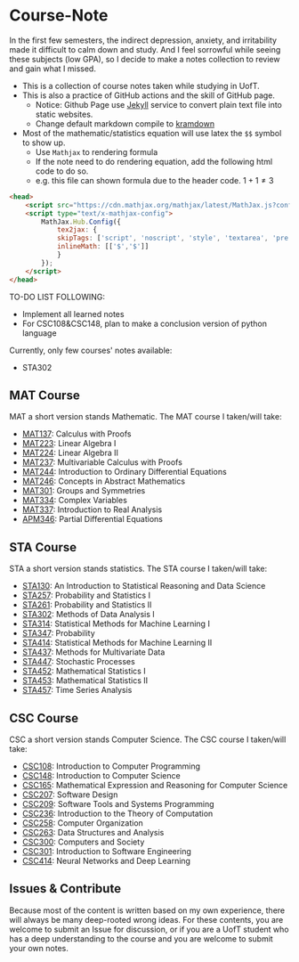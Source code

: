 <head>
    <script src="https://cdn.mathjax.org/mathjax/latest/MathJax.js?config=TeX-AMS-MML_HTMLorMML" type="text/javascript"></script>
    <script type="text/x-mathjax-config">
        MathJax.Hub.Config({
            tex2jax: {
            skipTags: ['script', 'noscript', 'style', 'textarea', 'pre'],
            inlineMath: [['$','$']]
            }
        });
    </script>
</head>

# Course-Note
In the first few semesters, the indirect depression, anxiety, and irritability made it difficult to calm down and study. And I feel sorrowful while seeing these subjects (low GPA), so I decide to make a notes collection to review and gain what I missed.

- This is a collection of course notes taken while studying in UofT.
- This is also a practice of GitHub actions and the skill of GitHub page.
    - Notice: Github Page use [Jekyll](https://jekyllrb.com/) service to convert plain text file into static websites.
    - Change default markdown compile to [kramdown](https://kramdown.gettalong.org/) 
- Most of the mathematic/statistics equation will use latex the `$$` symbol to show up.
    - Use `Mathjax` to rendering formula
    - If the note need to do rendering equation, add the following html code to do so.
    - e.g. this file can shown formula due to the header code. $1+1\ne 3$


```HTML
<head>
    <script src="https://cdn.mathjax.org/mathjax/latest/MathJax.js?config=TeX-AMS-MML_HTMLorMML" type="text/javascript"></script>
    <script type="text/x-mathjax-config">
        MathJax.Hub.Config({
            tex2jax: {
            skipTags: ['script', 'noscript', 'style', 'textarea', 'pre'],
            inlineMath: [['$','$']]
            }
        });
    </script>
</head>
```

TO-DO LIST FOLLOWING:

- Implement all learned notes
- For CSC108&CSC148, plan to make a conclusion version of python language


Currently, only few courses' notes available:
- STA302

## MAT Course
MAT a short version stands Mathematic. The MAT course I taken/will take:
- [MAT137](https://github.yorafa.com/Course-Note/MAT137/MAT137): Calculus with Proofs
- [MAT223](https://github.yorafa.com/Course-Note/MAT223/MAT223): Linear Algebra I
- [MAT224](https://github.yorafa.com/Course-Note/MAT224/MAT224): Linear Algebra II
- [MAT237](https://github.yorafa.com/Course-Note/MAT237/MAT237): Multivariable Calculus with Proofs
- [MAT244](https://github.yorafa.com/Course-Note/MAT244/MAT244): Introduction to Ordinary Differential Equations
- [MAT246](https://github.yorafa.com/Course-Note/MAT246/MAT246): Concepts in Abstract Mathematics
- [MAT301](https://github.yorafa.com/Course-Note/MAT301/MAT301): Groups and Symmetries
- [MAT334](https://github.yorafa.com/Course-Note/MAT334/MAT334): Complex Variables
- [MAT337](https://github.yorafa.com/Course-Note/MAT337): Introduction to Real Analysis
- [APM346](https://github.yorafa.com/Course-Note/APM346/APM346): Partial Differential Equations

## STA Course
STA a short version stands statistics. The STA course I taken/will take:
- [STA130](https://github.yorafa.com/Course-Note/STA130/STA130): An Introduction to Statistical Reasoning and Data Science
- [STA257](https://github.yorafa.com/Course-Note/STA257/STA257): Probability and Statistics I
- [STA261](https://github.yorafa.com/Course-Note/STA261/STA261): Probability and Statistics II
- [STA302](https://github.yorafa.com/Course-Note/STA302/STA302): Methods of Data Analysis I
- [STA314](https://github.yorafa.com/Course-Note/STA314/STA314): Statistical Methods for Machine Learning I
- [STA347](https://github.yorafa.com/Course-Note/STA347/STA347): Probability
- [STA414](https://github.yorafa.com/Course-Note/STA414/STA414): Statistical Methods for Machine Learning II
- [STA437](https://github.yorafa.com/Course-Note/STA437/STA437): Methods for Multivariate Data
- [STA447](https://github.yorafa.com/Course-Note/STA447/STA447): Stochastic Processes
- [STA452](https://github.yorafa.com/Course-Note/STA452/STA452): Mathematical Statistics I
- [STA453](https://github.yorafa.com/Course-Note/STA453/STA453): Mathematical Statistics II
- [STA457](https://github.yorafa.com/Course-Note/STA457/STA457): Time Series Analysis

## CSC Course
CSC a short version stands Computer Science. The CSC course I taken/will take:
- [CSC108](https://github.yorafa.com/Course-Note/CSC108/CSC108): Introduction to Computer Programming
- [CSC148](https://github.yorafa.com/Course-Note/CSC148/CSC148): Introduction to Computer Science
- [CSC165](https://github.yorafa.com/Course-Note/CSC165/CSC165): Mathematical Expression and Reasoning for Computer Science
- [CSC207](https://github.yorafa.com/Course-Note/CSC207/CSC207): Software Design
- [CSC209](https://github.yorafa.com/Course-Note/CSC209/CSC209): Software Tools and Systems Programming
- [CSC236](https://github.yorafa.com/Course-Note/CSC236/CSC236): Introduction to the Theory of Computation
- [CSC258](https://github.yorafa.com/Course-Note/CSC258/CSC258): Computer Organization
- [CSC263](https://github.yorafa.com/Course-Note/CSC263/CSC263): Data Structures and Analysis
- [CSC300](https://github.yorafa.com/Course-Note/CSC300/CSC300): Computers and Society
- [CSC301](https://github.yorafa.com/Course-Note/CSC301/CSC301): Introduction to Software Engineering
- [CSC414](https://github.yorafa.com/Course-Note/CSC414/CSC414): Neural Networks and Deep Learning

## Issues & Contribute

Because most of the content is written based on my own experience, there will always be many deep-rooted wrong ideas. For these contents, you are welcome to submit an Issue for discussion, or if you are a UofT student who has a deep understanding to the course and you are welcome to submit your own notes.
